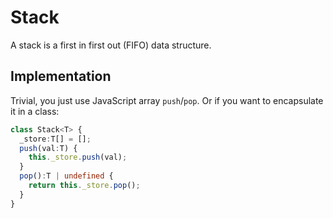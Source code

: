 # Stack
A stack is a first in first out (FIFO) data structure.

## Implementation 
Trivial, you just use JavaScript array `push`/`pop`. Or if you want to encapsulate it in a class:

```ts
class Stack<T> {
  _store:T[] = [];
  push(val:T) {
    this._store.push(val);
  }
  pop():T | undefined {
    return this._store.pop();
  }
}
```
